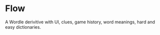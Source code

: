 # Flow
A Wordle derivitive with UI, clues, game history, word meanings, hard and easy dictionaries.
